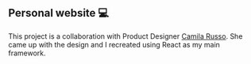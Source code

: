## Personal website 💻 
This project is a collaboration with Product Designer [Camila Russo](https://www.behance.net/russocamila). She came up with the design and I recreated using React as my main framework.
